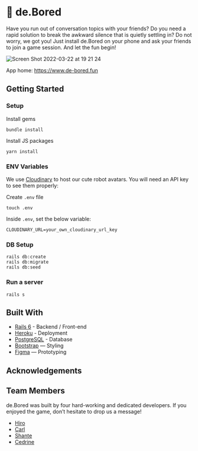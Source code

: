 # :game_die: de.Bored

Have you run out of conversation topics with your friends? Do you need a rapid solution to break the awkward silence that is quietly settling in? 
Do not worry, we got you! Just install de.Bored on your phone and ask your friends to join a game session. And let the fun begin!


![Screen Shot 2022-03-22 at 19 21 24](https://user-images.githubusercontent.com/68413600/159495354-fe0b1a55-58a7-4d39-8105-76d44ad7fddc.png)


App home: https://www.de-bored.fun
   

## Getting Started
### Setup

Install gems
```
bundle install
```
Install JS packages
```
yarn install
```

### ENV Variables
We use [Cloudinary](https://cloudinary.com) to host our cute robot avatars. You will need an API key to see them properly:


Create `.env` file
```
touch .env
```
Inside `.env`, set the below variable: 
```
CLOUDINARY_URL=your_own_cloudinary_url_key
```

### DB Setup
```
rails db:create
rails db:migrate
rails db:seed
```

### Run a server
```
rails s
```

## Built With
- [Rails 6](https://guides.rubyonrails.org/) - Backend / Front-end
- [Heroku](https://heroku.com/) - Deployment
- [PostgreSQL](https://www.postgresql.org/) - Database
- [Bootstrap](https://getbootstrap.com/) — Styling
- [Figma](https://www.figma.com) — Prototyping

## Acknowledgements

## Team Members
de.Bored was built by four hard-working and dedicated developers. If you enjoyed the game, don’t hesitate to drop us a message!  
- [Hiro](https://www.linkedin.com/in/hiroya-takemura-b98024209/)
- [Carl](https://www.linkedin.com/in/carlnoval/)
- [Shante](https://www.linkedin.com/in/shantejohnson-moore/)
- [Cedrine](https://www.linkedin.com/in/cedrinemonnet/)
